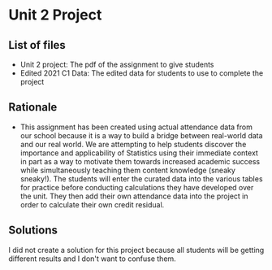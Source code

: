 # Unit 2 Project

## List of files
- Unit 2 project: The pdf of the assignment to give students
- Edited 2021 C1 Data: The edited data for students to use to complete the project

## Rationale
- This assignment has been created using actual attendance data from our school because it is a way to build a bridge between real-world data and our real world.  We are attempting to help students discover the importance and applicability of Statistics using their immediate context in part as a way to motivate them towards increased academic success while simultaneously teaching them content knowledge (sneaky sneaky!).  The students will enter the curated data into the various tables for practice before conducting calculations they have developed over the unit.  They then add their own attendance data into the project in order to calculate their own credit residual.

## Solutions
I did not create a solution for this project because all students will be getting different results and I don't want to confuse them.
